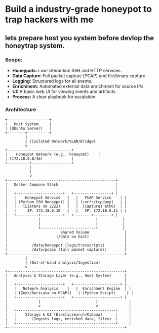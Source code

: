 # Build a industry-grade honeypot to trap hackers with me

## lets prepare host you system before devlop the honeytrap system.

### Scope:
*    **Honeypots:** Low-interaction SSH and HTTP services.
*   **Data Capture:** Full packet capture (PCAP) and file/binary capture.
*   **Logging:** Structured logs for all events.
*   **Enrichment:** Automated external data enrichment for source IPs.
*   **UI:** A basic web UI for viewing events and artifacts.
*   **Process:** A clear playbook for escalation.

### Architecture 

```
+-------------------+
|   Host System     |
| (Ubuntu Server)   |
+--------+----------+
         |
         | (Isolated Network/VLAN/Bridge)
         v
+-----------------------------+
|    Honeypot Network (e.g., honeynet)    |
| (172.18.0.0/16)             |
+----------+------------------+
           |
           |
           v
+-------------------------------------------------+
|   Docker Compose Stack                          |
|                                                 |
|   +---------------------+   +-----------------+ |
|   |    Honeypot Service   |   |   PCAP Service    | |
|   | (Python SSH Honeypot) |   | (corfr/tcpdump)   | |
|   |   (Listens on 2222)   |   |  (Captures eth0)  | |
|   |     IP: 172.18.0.10   |   |   IP: 172.18.0.11 | |
|   +----------+----------+   +--------+--------+ |
|              |                         |           |
|              |                         |           |
|              +-------------------------+           |
|                        Shared Volume                |
|                      (/data on host)                |
|                                                     |
|           /data/honeypot (logs/transcripts)         |
|           /data/pcaps (full packet captures)        |
+-----------------------------------------------------+
         |
         | (Out-of-band analysis/Ingestion)
         v
+-----------------------------------------------------+
|   Analysis & Storage Layer (e.g., Host System)      |
|                                                     |
|   +---------------------+   +---------------------+ |
|   |   Network Analysis    |   |  Enrichment Engine  | |
|   | (Zeek/Suricata on PCAP)|   | (Python Script)     | |
|   +---------------------+   +---------------------+ |
|              |                         |              |
|              v                         v              |
|   +---------------------------------------------+     |
|   |    Storage & UI (Elasticsearch/Kibana)      |     |
|   |       (Ingests logs, enriched data, files)  |     |
|   +---------------------------------------------+     |
+-----------------------------------------------------+

```